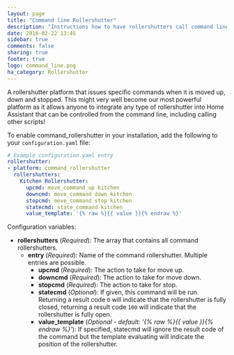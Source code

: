 ```yaml
---
layout: page
title: "Command line Rollershutter"
description: "Instructions how to have rollershutters call command line commands."
date: 2016-02-22 13:45
sidebar: true
comments: false
sharing: true
footer: true
logo: command_line.png
ha_category: Rollershutter
---
```

A rollershutter platform that issues specific commands when it is moved up, down and stopped. This might very well become our most powerful platform as it allows anyone to integrate any type of rollershutter into Home Assistant that can be controlled from the command line, including calling other scripts!

To enable command_rollershutter in your installation, add the following to your `configuration.yaml` file:

```yaml
# Example configuration.yaml entry
rollershutter:
- platform: command_rollershutter
  rollershutters:
    Kitchen Rollershutter:
      upcmd: move_command up kitchen
      downcmd: move_command down kitchen
      stopcmd: move_command stop kitchen
      statecmd: state_command kitchen
      value_template: '{% raw %}{{ value }}{% endraw %}'
```

Configuration variables:

- **rollershutters** (*Required*): The array that contains all command rollershutters.
  - **entry** (*Required*): Name of the command rollershutter. Multiple entries are possible.
    - **upcmd** (*Required*): The action to take for move up.
    - **downcmd** (*Required*): The action to take for move down.
    - **stopcmd** (*Required*): The action to take for stop.
    - **statecmd** (*Optional*): If given, this command will be run. Returning a result code `0` will indicate that the rollershutter is fully closed, returning a result code `100` will indicate that the rollershutter is fully open.
    - **value_template** (*Optional - default: '{% raw %}{{ value }}{% endraw %}'*): If specified, statecmd will ignore the result code of the command but the template evaluating will indicate the position of the rollershutter.
